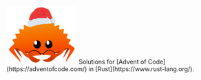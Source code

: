 <img src="./.assets/christmas_ferris.png" width="164">
Solutions for [Advent of Code](https://adventofcode.com/) in [Rust](https://www.rust-lang.org/).

